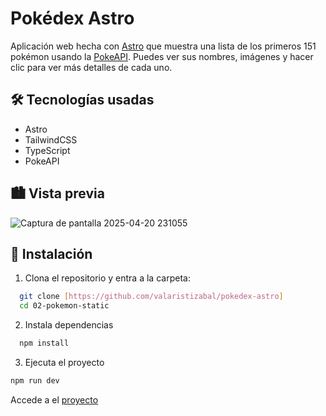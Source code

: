 # Pokédex Astro 

Aplicación web hecha con [Astro](https://astro.build/) que muestra una lista de los primeros 151 pokémon usando la [PokeAPI](https://pokeapi.co/). Puedes ver sus nombres, imágenes y hacer clic para ver más detalles de cada uno.

## 🛠 Tecnologías usadas

- Astro
- TailwindCSS
- TypeScript
- PokeAPI

## 🏙️ Vista previa

![Captura de pantalla 2025-04-20 231055](https://github.com/user-attachments/assets/3faaf64c-59a8-43d7-9bae-e4b6b78c5899)

## 🚀 Instalación

1. Clona el repositorio y entra a la carpeta:

  ```bash
    git clone [https://github.com/valaristizabal/pokedex-astro]
    cd 02-pokemon-static
  ```
2. Instala dependencias
```bash
  npm install
```
3. Ejecuta el proyecto
```bash
npm run dev
```
Accede a el [proyecto](http://localhost:4321/pokemons/1)
